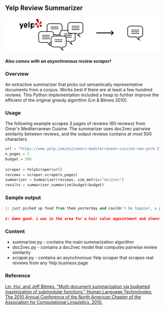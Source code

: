## Yelp Review Summarizer


<p align="center">
<img src="banner.png" alt="art" width="630"/>
</p>

#### *Also comes with an asynchronous review scraper!*



### Overview

An extractive summarizer that picks out semantically representative documents from a corpus. Works best if there are at least a few hundred reviews. This Python implementation included a heap to further improve the efficient of the original greedy algorithm (Lin & Blimes 2010).

### Usage

The following example scrapes 3 pages of reviews (60 reviews) from Omar's Mediterranean Cuisine. The summarizer uses doc2vec pairwise similarity between reviews, and the output reviews contains at most 500 characters.

```Python
url = "https://www.yelp.com/biz/omars-mediterranean-cuisine-new-york-2"
n_pages = 2
budget = 500

scraper = YelpScraper(url)
reviews = scraper.scrape(n_pages)
summarizer = Summarizer(reviews, sim_metric="doc2vec")
results = summarizer.summarize(budget=budget)
```
### Sample output
```Python
1: just picked up food from them yesterday and couldn't be happier, a platter comes with two sides and a salad. also added pita and baklava. food was fresh and delicious, they fried the falafel right there. one of the best mediterranean cuisine in new york!

2: damn good. i was in the area for a hair salon appointment and almost missed this. the food is amazing. great quality, ingredients, very filling and delicious. i highly recommend!!!
```

### Content
* summarizer.py - contains the main summarization algorithm
* doc2vec.py - contains a doc2vec model that computes pairwise review similarity
* scraper.py - contains an asynchronous Yelp scraper that scrapes real reviews from any Yelp business page

### Reference
[Lin, Hui, and Jeff Bilmes. "Multi-document summarization via budgeted maximization of submodular functions." Human Language Technologies: The 2010 Annual Conference of the North American Chapter of the Association for Computational Linguistics. 2010.](https://www.aclweb.org/anthology/N10-1134.pdf)
